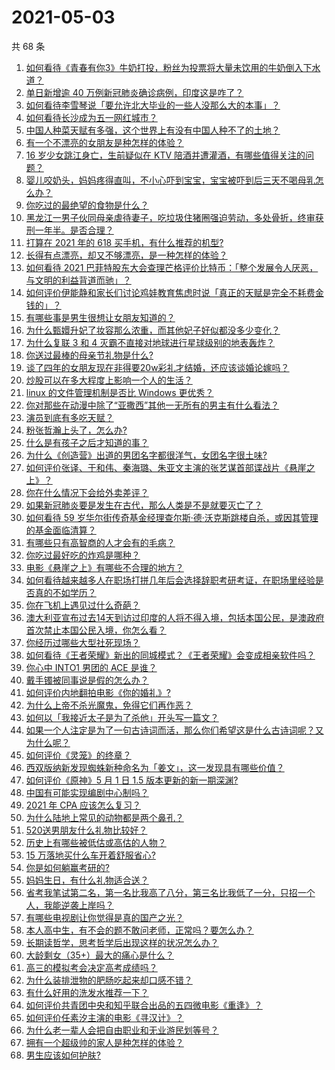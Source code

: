 # 2021-05-03

共 68 条

<!-- BEGIN -->
<!-- 最后更新时间 Mon May 03 2021 07:02:11 GMT+0800 (China Standard Time) -->

1. [如何看待《青春有你3》牛奶打投，粉丝为投票将大量未饮用的牛奶倒入下水道？](https://www.zhihu.com/question/457119531)
2. [单日新增逾 40 万例新冠肺炎确诊病例，印度这是咋了？](https://www.zhihu.com/question/457388433)
3. [如何看待李雪琴说「要允许北大毕业的一些人没那么大的本事」？](https://www.zhihu.com/question/457408234)
4. [如何看待长沙成为五一网红城市？](https://www.zhihu.com/question/457303834)
5. [中国人种菜天赋有多强，这个世界上有没有中国人种不了的土地？](https://www.zhihu.com/question/457311138)
6. [有一个不漂亮的女朋友是种怎样的体验？](https://www.zhihu.com/question/27433657)
7. [16 岁少女跳江身亡，生前疑似在 KTV
   陪酒并遭灌酒，有哪些值得关注的问题？](https://www.zhihu.com/question/457401334)
8. [婴儿咬奶头，妈妈疼得直叫，不小心吓到宝宝，宝宝被吓到后三天不喝母乳怎么办？](https://www.zhihu.com/question/455850698)
9. [你吃过的最绝望的食物是什么？](https://www.zhihu.com/question/266593795)
10. [黑龙江一男子伙同母亲虐待妻子，吃垃圾住猪圈强迫劳动，多处骨折，终审获刑一年半。是否合理？](https://www.zhihu.com/question/457256890)
11. [打算在 2021 年的 618 买手机，有什么推荐的机型?](https://www.zhihu.com/question/451810139)
12. [长得有点漂亮，却又不够漂亮，是一种怎样的体验？](https://www.zhihu.com/question/64018902)
13. [如何看待 2021
    巴菲特股东大会查理芒格评价比特币：「整个发展令人厌恶，与文明的利益背道而驰」？](https://www.zhihu.com/question/457486880)
14. [如何评价伊能静和家长们讨论鸡娃教育焦虑时说「真正的天赋是完全不耗费金钱的」？](https://www.zhihu.com/question/457456468)
15. [有哪些事是男生很想让女朋友知道的？](https://www.zhihu.com/question/426854994)
16. [为什么甄嬛升妃了妆容那么浓重，而其他妃子好似都没多少变化？](https://www.zhihu.com/question/457149850)
17. [为什么复联 3 和 4 灭霸不直接对地球进行星球级别的地表轰炸？](https://www.zhihu.com/question/456909902)
18. [你送过最棒的母亲节礼物是什么?](https://www.zhihu.com/question/276772445)
19. [谈了四年的女朋友现在非得要20w彩礼才结婚，还应该谈婚论嫁吗？](https://www.zhihu.com/question/445096763)
20. [炒股可以在多大程度上影响一个人的生活？](https://www.zhihu.com/question/34200652)
21. [linux 的文件管理机制是否比 Windows 更优秀？](https://www.zhihu.com/question/455934619)
22. [你对那些在动漫中除了“亚撒西”其他一无所有的男主有什么看法？](https://www.zhihu.com/question/457327327)
23. [演员到底有多吃天赋？](https://www.zhihu.com/question/443350396)
24. [粉张哲瀚上头了，怎么办?](https://www.zhihu.com/question/456001309)
25. [什么是有孩子之后才知道的事？](https://www.zhihu.com/question/456245328)
26. [为什么《创造营》出道的男团名字都很洋气，女团名字很土味?](https://www.zhihu.com/question/456581591)
27. [如何评价张译、于和伟、秦海璐、朱亚文主演的张艺谋首部谍战片《悬崖之上》？](https://www.zhihu.com/question/353797140)
28. [你在什么情况下会给外卖差评？](https://www.zhihu.com/question/456249786)
29. [如果新冠肺炎要是发生在古代，那么人类是不是就要灭亡了？](https://www.zhihu.com/question/386034997)
30. [如何看待 59
    岁华尔街传奇基金经理查尔斯·德·沃克斯跳楼自杀，或因其管理的基金面临清算？](https://www.zhihu.com/question/457186328)
31. [有哪些只有高智商的人才会有的毛病？](https://www.zhihu.com/question/301999320)
32. [你吃过最好吃的炸鸡是哪种？](https://www.zhihu.com/question/21348636)
33. [电影《悬崖之上》有哪些不合理的地方？](https://www.zhihu.com/question/457310734)
34. [如何看待越来越多人在职场打拼几年后会选择辞职考研考证，在职场里经验是否真的不如学历？](https://www.zhihu.com/question/457426657)
35. [你在飞机上遇见过什么奇葩？](https://www.zhihu.com/question/25871260)
36. [澳大利亚宣布过去14天到访过印度的人将不得入境，包括本国公民，是澳政府首次禁止本国公民入境，你怎么看？](https://www.zhihu.com/question/457378118)
37. [你经历过哪些大型社死现场？](https://www.zhihu.com/question/439032546)
38. [如何看待《王者荣耀》新出的同城模式？《王者荣耀》会变成相亲软件吗？](https://www.zhihu.com/question/457261841)
39. [你心中 INTO1 男团的 ACE 是谁？](https://www.zhihu.com/question/457313739)
40. [戴手镯被同事说是假的怎么办？](https://www.zhihu.com/question/451834381)
41. [如何评价内地翻拍电影《你的婚礼》?](https://www.zhihu.com/question/374474502)
42. [为什么上帝不杀光魔鬼，免得它们再作恶？](https://www.zhihu.com/question/64073160)
43. [如何以「我接近太子是为了杀他」开头写一篇文？](https://www.zhihu.com/question/420183279)
44. [如果一个人注定是为了一句古诗词而活，那么你们希望这是什么古诗词呢？又为什么呢？](https://www.zhihu.com/question/453413029)
45. [如何评价《灵笼》的终章？](https://www.zhihu.com/question/457072944)
46. [西双版纳新发现蜘蛛新种命名为「姜文」，这一发现具有哪些价值？](https://www.zhihu.com/question/457371552)
47. [如何评价《原神》5 月 1 日 1.5 版本更新的新一期深渊?](https://www.zhihu.com/question/457415863)
48. [中国有可能实现编剧中心制吗？](https://www.zhihu.com/question/380565544)
49. [2021 年 CPA 应该怎么复习？](https://www.zhihu.com/question/425225784)
50. [为什么陆地上常见的动物都是两个鼻孔？](https://www.zhihu.com/question/456066433)
51. [520送男朋友什么礼物比较好？](https://www.zhihu.com/question/321150247)
52. [历史上有哪些被低估或高估的人物？](https://www.zhihu.com/question/20775329)
53. [15 万落地买什么车开着舒服省心?](https://www.zhihu.com/question/441839447)
54. [你是如何躺赢考研的?](https://www.zhihu.com/question/452567524)
55. [妈妈生日，有什么礼物适合送？](https://www.zhihu.com/question/19591678)
56. [省考我笔试第二名，第一名比我高了八分，第三名比我低了一分，只招一个人，我能逆袭上岸吗？](https://www.zhihu.com/question/325465519)
57. [有哪些电视剧让你觉得是真的国产之光？](https://www.zhihu.com/question/441124825)
58. [本人高中生，有不会的题不敢问老师，正常吗？要怎么办？](https://www.zhihu.com/question/448002468)
59. [长期读哲学，思考哲学后出现这样的状况怎么办？](https://www.zhihu.com/question/444004217)
60. [大龄剩女（35+）最大的痛心是什么？](https://www.zhihu.com/question/440901341)
61. [高三的模拟考会决定高考成绩吗？](https://www.zhihu.com/question/454776438)
62. [为什么装排泄物的肥肠吃起来却口感不错？](https://www.zhihu.com/question/344215207)
63. [有什么好用的洗发水推荐一下？](https://www.zhihu.com/question/264733291)
64. [如何评价共青团中央和知乎联合出品的五四微电影《重逢》？](https://www.zhihu.com/question/457512856)
65. [如何评价任素汐主演的电影《寻汉计》？](https://www.zhihu.com/question/452124896)
66. [为什么老一辈人会把自由职业和无业游民划等号？](https://www.zhihu.com/question/457466173)
67. [拥有一个超级帅的家人是种怎样的体验？](https://www.zhihu.com/question/62302912)
68. [男生应该如何护肤?](https://www.zhihu.com/question/439729685)

<!-- END -->
